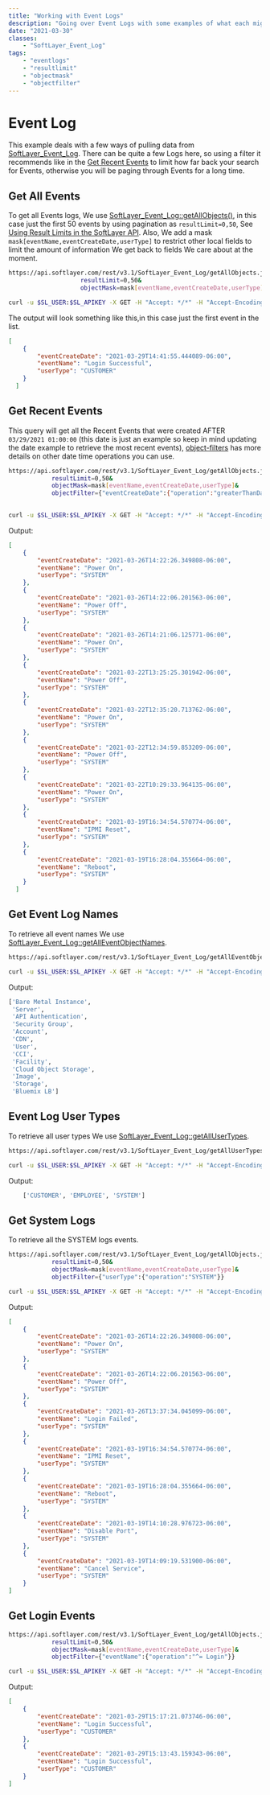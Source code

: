 ```yaml
---
title: "Working with Event Logs"
description: "Going over Event Logs with some examples of what each might look like"
date: "2021-03-30"
classes:
    - "SoftLayer_Event_Log"
tags:
    - "eventlogs"
    - "resultlimit"
    - "objectmask"
    - "objectfilter"
---
```


# Event Log
This example deals with a few ways of pulling data from [SoftLayer_Event_Log](https://sldn.softlayer.com/reference/services/SoftLayer_Event_Log/). There can be quite a few Logs here, so using a filter it recommends like in the [Get Recent Events](#get-recent-events) to limit how far back your search for Events, otherwise you will be paging through Events for a long time.

## Get All Events 

To get all Events logs, We use [SoftLayer_Event_Log::getAllObjects()](https://softlayer.github.io/reference/services/SoftLayer_Event_Log/getAllObjects/), in this case just the first 50 events by using pagination as `resultLimit=0,50`,  See [Using Result Limits in the SoftLayer API](https://sldn.softlayer.com/article/using-result-limits-softlayer-api/). Also, We add a mask `mask[eventName,eventCreateDate,userType]` to restrict other local fields to limit the amount of information We get back to fields We care about at the moment.

```bash
https://api.softlayer.com/rest/v3.1/SoftLayer_Event_Log/getAllObjects.json?
                    resultLimit=0,50&
                    objectMask=mask[eventName,eventCreateDate,userType]
```
```bash
curl -u $SL_USER:$SL_APIKEY -X GET -H "Accept: */*" -H "Accept-Encoding: gzip, deflate, compress"  'https://api.softlayer.com/rest/v3.1/SoftLayer_Event_Log/getAllObjects.json?objectMask=mask%5BeventName%2CeventCreateDate%2CuserType%5D&resultLimit=0%2C50'
```

The output will look something like this,in this case just the first event in the list.
```json
[
    {
        "eventCreateDate": "2021-03-29T14:41:55.444089-06:00",
        "eventName": "Login Successful",
        "userType": "CUSTOMER"
    }
  ]

```

## Get Recent Events

This query will get all the Recent Events that were created AFTER `03/29/2021 01:00:00` (this date is just an example so keep in mind updating the date example to retrieve the most recent events), [object-filters](https://sldn.softlayer.com/article/object-filters/) has more details on other date time operations you can use.

```bash
https://api.softlayer.com/rest/v3.1/SoftLayer_Event_Log/getAllObjects.json?
            resultLimit=0,50&
            objectMask=mask[eventName,eventCreateDate,userType]&
            objectFilter={"eventCreateDate":{"operation":"greaterThanDate","options":[{"name":"date","value":["2021-03-29T00:00:00.0000-06:00"]}]}}
     
```

```bash
curl -u $SL_USER:$SL_APIKEY -X GET -H "Accept: */*" -H "Accept-Encoding: gzip, deflate, compress"  'https://api.softlayer.com/rest/v3.1/SoftLayer_Event_Log/getAllObjects.json?objectMask=mask%5BeventName%2CeventCreateDate%2CuserType%5D&resultLimit=0%2C50&objectFilter=%7B%22eventCreateDate%22%3A+%7B%22operation%22%3A+%22greaterThanDate%22%2C+%22options%22%3A+%5B%7B%22name%22%3A+%22date%22%2C+%22value%22%3A+%5B%222021-03-01T00%3A00%3A00.0000-06%3A00%22%5D%7D%5D%7D%7D'
```

Output:
```json
[
    {
        "eventCreateDate": "2021-03-26T14:22:26.349808-06:00",
        "eventName": "Power On",
        "userType": "SYSTEM"
    },
    {
        "eventCreateDate": "2021-03-26T14:22:06.201563-06:00",
        "eventName": "Power Off",
        "userType": "SYSTEM"
    },
    {
        "eventCreateDate": "2021-03-26T14:21:06.125771-06:00",
        "eventName": "Power On",
        "userType": "SYSTEM"
    },
    {
        "eventCreateDate": "2021-03-22T13:25:25.301942-06:00",
        "eventName": "Power Off",
        "userType": "SYSTEM"
    },
    {
        "eventCreateDate": "2021-03-22T12:35:20.713762-06:00",
        "eventName": "Power On",
        "userType": "SYSTEM"
    },
    {
        "eventCreateDate": "2021-03-22T12:34:59.853209-06:00",
        "eventName": "Power Off",
        "userType": "SYSTEM"
    },
    {
        "eventCreateDate": "2021-03-22T10:29:33.964135-06:00",
        "eventName": "Power On",
        "userType": "SYSTEM"
    },
    {
        "eventCreateDate": "2021-03-19T16:34:54.570774-06:00",
        "eventName": "IPMI Reset",
        "userType": "SYSTEM"
    },
    {
        "eventCreateDate": "2021-03-19T16:28:04.355664-06:00",
        "eventName": "Reboot",
        "userType": "SYSTEM"
    }
  ]

```

## Get Event Log Names
To retrieve all event names We use [SoftLayer_Event_Log::getAllEventObjectNames](https://sldn.softlayer.com/reference/services/SoftLayer_Event_Log/getAllEventObjectNames/).
```bash
https://api.softlayer.com/rest/v3.1/SoftLayer_Event_Log/getAllEventObjectNames.json
```
```bash
curl -u $SL_USER:$SL_APIKEY -X GET -H "Accept: */*" -H "Accept-Encoding: gzip, deflate, compress"  'https://api.softlayer.com/rest/v3.1/SoftLayer_Event_Log/getAllEventObjectNames.json'

```
Output:
```bash
['Bare Metal Instance',
 'Server',
 'API Authentication',
 'Security Group',
 'Account',
 'CDN',
 'User',
 'CCI',
 'Facility',
 'Cloud Object Storage',
 'Image',
 'Storage',
 'Bluemix LB']
```

## Event Log User Types
To retrieve all user types We use [SoftLayer_Event_Log::getAllUserTypes](https://sldn.softlayer.com/reference/services/SoftLayer_Event_Log/getAllUserTypes/).
```bash
https://api.softlayer.com/rest/v3.1/SoftLayer_Event_Log/getAllUserTypes.json
```
  
```bash
curl -u $SL_USER:$SL_APIKEY -X GET -H "Accept: */*" -H "Accept-Encoding: gzip, deflate, compress"  'https://api.softlayer.com/rest/v3.1/SoftLayer_Event_Log/getAllUserTypes.json'

```
Output:
```bash
    ['CUSTOMER', 'EMPLOYEE', 'SYSTEM']
```

## Get System Logs

To retrieve all the SYSTEM logs events.
```bash
https://api.softlayer.com/rest/v3.1/SoftLayer_Event_Log/getAllObjects.json?
            resultLimit=0,50&
            objectMask=mask[eventName,eventCreateDate,userType]&
            objectFilter={"userType":{"operation":"SYSTEM"}}

```
    
```bash
curl -u $SL_USER:$SL_APIKEY -X GET -H "Accept: */*" -H "Accept-Encoding: gzip, deflate, compress"  'https://api.softlayer.com/rest/v3.1/SoftLayer_Event_Log/getAllObjects.json?objectMask=mask%5BeventName%2CeventCreateDate%2CuserType%5D&resultLimit=0%2C50&objectFilter=%7B%22userType%22%3A+%7B%22operation%22%3A+%22SYSTEM%22%7D%7D'
```

Output:
```json
[
    {
        "eventCreateDate": "2021-03-26T14:22:26.349808-06:00",
        "eventName": "Power On",
        "userType": "SYSTEM"
    },
    {
        "eventCreateDate": "2021-03-26T14:22:06.201563-06:00",
        "eventName": "Power Off",
        "userType": "SYSTEM"
    },   
    {
        "eventCreateDate": "2021-03-26T13:37:34.045099-06:00",
        "eventName": "Login Failed",
        "userType": "SYSTEM"
    },
    {
        "eventCreateDate": "2021-03-19T16:34:54.570774-06:00",
        "eventName": "IPMI Reset",
        "userType": "SYSTEM"
    },
    {
        "eventCreateDate": "2021-03-19T16:28:04.355664-06:00",
        "eventName": "Reboot",
        "userType": "SYSTEM"
    },
    {
        "eventCreateDate": "2021-03-19T14:10:28.976723-06:00",
        "eventName": "Disable Port",
        "userType": "SYSTEM"
    },
    {
        "eventCreateDate": "2021-03-19T14:09:19.531900-06:00",
        "eventName": "Cancel Service",
        "userType": "SYSTEM"
    }
]

```


## Get Login Events 

```bash
https://api.softlayer.com/rest/v3.1/SoftLayer_Event_Log/getAllObjects.json?
            resultLimit=0,50&
            objectMask=mask[eventName,eventCreateDate,userType]&
            objectFilter={"eventName":{"operation":"^= Login"}}
```


```bash
curl -u $SL_USER:$SL_APIKEY -X GET -H "Accept: */*" -H "Accept-Encoding: gzip, deflate, compress"  'https://api.softlayer.com/rest/v3.1/SoftLayer_Event_Log/getAllObjects.json?objectMask=mask%5BeventName%2CeventCreateDate%2CuserType%5D&resultLimit=0%2C50&objectFilter=%7B%22eventName%22%3A+%7B%22operation%22%3A+%22%5E%3D+Login%22%7D%7D'
```

Output:
```json
[
    {
        "eventCreateDate": "2021-03-29T15:17:21.073746-06:00",
        "eventName": "Login Successful",
        "userType": "CUSTOMER"
    },
    {
        "eventCreateDate": "2021-03-29T15:13:43.159343-06:00",
        "eventName": "Login Successful",
        "userType": "CUSTOMER"
    }  
]

```

